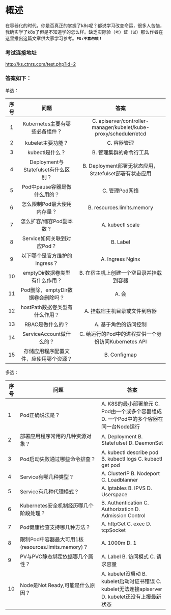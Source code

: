 # 概述
在容器化的时代，你是否真正的掌握了k8s呢？都说学习改变命运，很多人苦恼，我确实学了k8s了但是不知道学的怎么样。缺乏实际验（`考`）证（`试`）那么作者在这里推出这篇文章供大家学习参考。**`PS:不喜勿喷！`**
### 考试连接地址
http://ks.ctnrs.com/test.php?id=2
### 答案如下：
单选：

| 序号 | 问题 | 答案 |
| :---: | :---: | :---: |
| 1 | Kubernetes主要有哪些必备组件？ | C. apiserver/controller-manager/kubelet/kube-proxy/scheduler/etcd|
| 2 | kubelet主要功能？ | C. 容器管理 |
| 3 | kubectl是什么？ | B. 管理集群的命令行工具 |
| 4 | Deployment与Statefulset有什么区别？ | B. Deployment部署无状态应用，Statefulset部署有状态应用 |
| 5 | Pod中pause容器是做什么用的？ | C. 管理Pod网络 |
| 6 | 怎么限制Pod最大使用内存量？ | B. resources.limits.memory |
| 7 | 怎么扩容/缩容Pod副本数？ | A. kubectl scale |
| 8 | Service如何关联到对应Pod？ | B. Label |
| 9 | 以下哪个是官方维护的Ingress？ | A. Ingress Nginx |
| 10 | emptyDir数据卷类型有什么作用？ | B. 在宿主机上创建一个空目录并挂载到容器 |
| 11 | Pod删除，emptyDir数据卷会删除吗？ | A. 会 |
| 12 | hostPath数据卷类型有什么作用？ | A. 挂载宿主机目录或文件到容器 |
| 13 | RBAC是做什么的？ | A. 基于角色的访问控制 |
| 14 | ServiceAccount做什么的？ | C. 给运行的Pod中的进程提供一个身份访问Kubernetes API |
| 15 | 存储应用程序配置文件，应使用哪个资源？ | B. Configmap |

多选：

| 序号 | 问题 | 答案 |
| --- | --- | --- |
| 1 | Pod正确说法是？ | A. K8S的最小部署单元 C. Pod由一个或多个容器组成 D. 一个Pod中的多个容器在同一台Node运行 |  
| 2 | 部署应用程序常用的几种资源对象？ | A. Deployment B. Statefulset D. DaemonSet |  
| 3 | Pod启动失败通过哪些命令排查？ | A. kubectl describe pod B. kubectl logs C. kubectl get pod |  
| 4 | Service有哪几种类型？ | A. ClusterIP B. Nodeport C. Loadblanner |  
| 5 | Service有几种代理模式？ | A. Iptables B. IPVS D. Userspace |  
| 6 | Kubernetes安全机制经历哪几个阶段处理？ | B. Authentication  C. Authorization  D. Admission Control |  
| 7 | Pod健康检查支持哪几种方法？ | A. httpGet C. exec D. tcpSocket |  
| 8 | 限制Pod中容器最大可用1核(resources.limits.memory)？ | A. 1000m  D. 1 |  
| 9 | PV与PVC静态绑定依据哪几个属性？ | A. Label B. 访问模式 C. 请求容量 |  
| 10 | Node是Not Ready,可能是什么原因？ | A. kubelet没启动 B. kubelet启动时证书错误 C. kubelet无法连接apiserver D. kubelet还没有上报最新状态 | 
